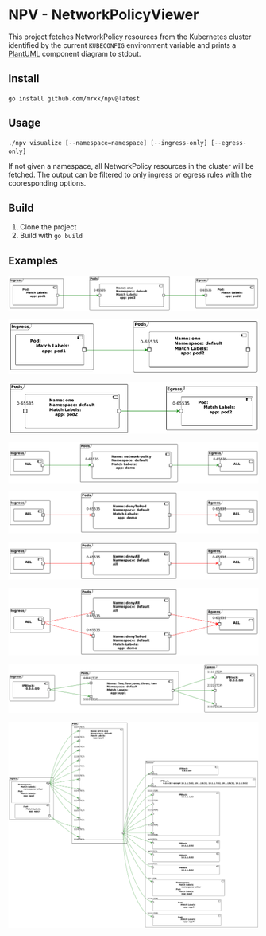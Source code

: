 # NPV - NetworkPolicyViewer

This project fetches NetworkPolicy resources from the Kubernetes cluster
identified by the current `KUBECONFIG` environment variable and prints a
[PlantUML](http://www.plantuml.com) component diagram to stdout.

## Install

`go install github.com/mrxk/npv@latest`

## Usage

`./npv visualize [--namespace=namespace] [--ingress-only] [--egress-only]`

If not given a namespace, all NetworkPolicy resources in the cluster will be
fetched. The output can be filtered to only ingress or egress rules with the
cooresponding options.

## Build

1. Clone the project
1. Build with `go build`

## Examples


![allowToPod](allowToPod.png)

![allowToPod.ingress](allowToPod.ingress.png)

![allowToPod.egress](allowToPod.egress.png)

![allowAll](allowAll.png)

![denyToPod](denyToPod.png)

![denyAll](denyAll.png)

![denyAllAndToPod](denyAllAndToPod.png)

![multiple](multiple.png)

![allInOne](allInOne.png)
